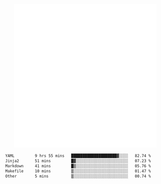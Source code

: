 <div align="center">
    <a href="https://konst.fish">
        <img src="https://raw.githubusercontent.com/konstfish/konstfish/master/fish.svg" alt="Logo" width="450"/>
    </a>
</div>

<!--START_SECTION:waka-->

```text
YAML         9 hrs 55 mins   ████████████████████▓░░░░   82.74 %
Jinja2       51 mins         █▓░░░░░░░░░░░░░░░░░░░░░░░   07.23 %
Markdown     41 mins         █▒░░░░░░░░░░░░░░░░░░░░░░░   05.76 %
Makefile     10 mins         ▒░░░░░░░░░░░░░░░░░░░░░░░░   01.47 %
Other        5 mins          ▒░░░░░░░░░░░░░░░░░░░░░░░░   00.74 %
```

<!--END_SECTION:waka-->
